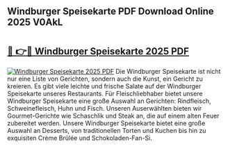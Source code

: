 ## Windburger Speisekarte PDF Download Online 2025 V0AkL

# <h2><a href="http://gcdhwx.nevu.top/?p=Windburger+Speisekarte">🔗 👉🔴 Windburger Speisekarte 2025 PDF</a></h2>

[![Windburger Speisekarte 2025 PDF](https://i.imgur.com/dBaPXMq.png)](http://gcdhwx.nevu.top/?p=Windburger+Speisekarte)
Die Windburger Speisekarte ist nicht nur eine Liste von Gerichten, sondern auch die Kunst, ein Gericht zu kreieren. Es gibt viele leichte und frische Salate auf der Windburger Speisekarte unseres Restaurants. Für Fleischliebhaber bietet unsere Windburger Speisekarte eine große Auswahl an Gerichten: Rindfleisch, Schweinefleisch, Huhn und Fisch. Unseren Auserwählten bieten wir Gourmet-Gerichte wie Schaschlik und Steak an, die auf einem alten Feuer zubereitet werden. Unsere Windburger Speisekarte bietet eine große Auswahl an Desserts, von traditionellen Torten und Kuchen bis hin zu exquisiten Crème Brûlée und Schokoladen-Fan-Si.

